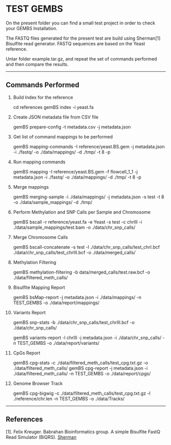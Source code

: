 TEST GEMBS
==========

On the present folder you can find a small test project in order to check your GEMBS Installation.

The FASTQ files generated for the present test are build using Sherman[1] Bisulfite read generator. FASTQ sequences are based on the Yeast reference.

Untar folder example.tar.gz, and repeat the set of commands performed and then compare the results. 

------------------
Commands Performed
------------------

1) Build Index for the reference

	cd references
	gemBS index -i yeast.fa

2) Create JSON metadata file from CSV file

    gemBS prepare-config -t metadata.csv -j metadata.json

3) Get list of command mappings to be performed

    gemBS mapping-commands -I reference/yeast.BS.gem -j metadata.json -i ./fastq/ -o ./data/mappings/ -d ./tmp/ -t 8 -p

4) Run mapping commands

    gemBS mapping -I reference/yeast.BS.gem -f flowcell_1_1 -j metadata.json -i ./fastq/ -o ./data/mappings/ -d ./tmp/ -t 8 -p

5) Merge mappings

    gemBS merging-sample -i ./data/mappings/ -j metadata.json -s test -t 8 -o ./data/sample_mappings/ -d ./tmp/

6) Perform Methylation and SNP Calls per Sample and Chromosome

    gemBS  bscall -r reference/yeast.fa -e Yeast -s test -c chrIII -i ./data/sample_mappings/test.bam -o ./data/chr_snp_calls/

7) Merge Chromosome Calls

    gemBS bscall-concatenate -s test -l ./data/chr_snp_calls/test_chrI.bcf ./data/chr_snp_calls/test_chrIII.bcf -o ./data/merged_calls/


8) Methylation Filtering

    gemBS methylation-filtering  -b data/merged_calls/test.raw.bcf -o ./data/filtered_meth_calls/

9) Bisulfite Mapping Report

    gemBS bsMap-report -j metadata.json -i ./data/mappings/ -n TEST_GEMBS -o ./data/report/mappings/

10) Variants Report

    gemBS snp-stats -b ./data/chr_snp_calls/test_chrIII.bcf -o ./data/chr_snp_calls/

    gemBS variants-report -l chrIII -j metadata.json -i ./data/chr_snp_calls/ -n TEST_GEMBS -o ./data/report/variants/

11) CpGs Report

    gemBS cpg-stats -c ./data/filtered_meth_calls/test_cpg.txt.gz -o ./data/filtered_meth_calls/
    gemBS cpg-report -j metadata.json -i ./data/filtered_meth_calls/ -n TEST_GEMBS -o ./data/report/cpgs/

12) Genome Browser Track

    gemBS cpg-bigwig -c ./data/filtered_meth_calls/test_cpg.txt.gz -l ./reference/chr.len -n TEST_GEMBS -o ./data/Tracks/



----------
References
----------

[1]. Felix Kreuger. Babrahan Bioinformatics group. A simple Bisulfite FastQ Read Simulator (BiQRS). [Sherman](https://github.com/FelixKrueger/Sherman)


